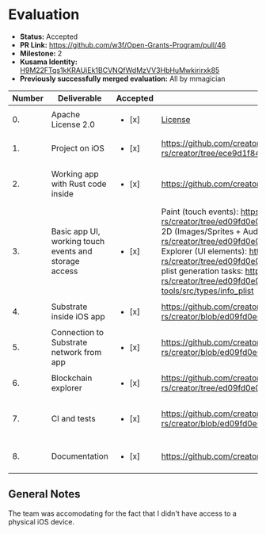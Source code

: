 # Evaluation

* **Status:** Accepted
* **PR Link:** https://github.com/w3f/Open-Grants-Program/pull/46
* **Milestone:** 2
* **Kusama Identity:** [H9M22FTqs1kKRAUiEk1BCVNQfWdMzVV3HbHuMwkirirxk85](https://polkascan.io/pre/kusama/account/H9M22FTqs1kKRAUiEk1BCVNQfWdMzVV3HbHuMwkirirxk85)
* **Previously successfully merged evaluation:** All by mmagician

| Number | Deliverable | Accepted | Link | Evaluation Notes |
| ------------- | ------------- | ------------- | ------------- |------------- |
| 0. | Apache License 2.0 | <ul><li>[x] </li></ul> | [License](https://github.com/creator-rs/creator/blob/master/LICENSE)| - |
| 1. | Project on iOS | <ul><li>[x] </li></ul> | https://github.com/creator-rs/creator/tree/ece9d1f84816ef7420533fe35167cb1a5baca6c5/platforms/ios | | | 
| 2. | Working app with Rust code inside | <ul><li>[x] </li></ul> | https://github.com/creator-rs/creator/wiki/apple | Follow the wiki instructions for the simplest app or else use the examples provided (longer build times) | 
| 3. | Basic app UI, working touch events and storage access | <ul><li>[x] </li></ul> | Paint (touch events): https://github.com/creator-rs/creator/tree/ed09fd0e0fa86bf5523cc7762fe01126695a3906/examples/paint <br> 2D (Images/Sprites + Audio): https://github.com/creator-rs/creator/tree/ed09fd0e0fa86bf5523cc7762fe01126695a3906/examples/2d <br> Explorer (UI elements): https://github.com/creator-rs/creator/tree/ed09fd0e0fa86bf5523cc7762fe01126695a3906/examples/explorer <br> plist generation tasks: https://github.com/creator-rs/creator/tree/ed09fd0e0fa86bf5523cc7762fe01126695a3906/crates/creator-tools/src/types/info_plist | |
| 4. | Substrate inside iOS app | <ul><li>[x] </li></ul> | https://github.com/creator-rs/creator/blob/ed09fd0e0fa86bf5523cc7762fe01126695a3906/examples/explorer/Cargo.toml#L37 | Same example as for Android, works on iOS | 
| 5. | Connection to Substrate network from app | <ul><li>[x] </li></ul> | https://github.com/creator-rs/creator/blob/ed09fd0e0fa86bf5523cc7762fe01126695a3906/examples/explorer/src/explorer.rs#L23 | see previous |
| 6. | Blockchain explorer | <ul><li>[x] </li></ul> | https://github.com/creator-rs/creator/tree/ed09fd0e0fa86bf5523cc7762fe01126695a3906/examples/explorer | see previous |
| 7. | CI and tests | <ul><li>[x] </li></ul> | https://github.com/creator-rs/creator/blob/ed09fd0e0fa86bf5523cc7762fe01126695a3906/.github/workflows/ci.yml#L27 | Nice automation tools & working well: https://github.com/creator-rs/creator/actions | 
| 8. | Documentation | <ul><li>[x] </li></ul> | https://github.com/creator-rs/creator/wiki/apple | Great step-by-step tutorial, works out of the box |


## General Notes

The team was accomodating for the fact that I didn't have access to a physical iOS device.
